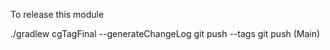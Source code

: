 

To release this module

  ./gradlew cgTagFinal --generateChangeLog
  git push --tags
  git push (Main)
